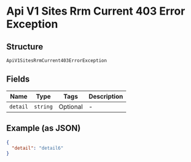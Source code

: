 
# Api V1 Sites Rrm Current 403 Error Exception

## Structure

`ApiV1SitesRrmCurrent403ErrorException`

## Fields

| Name | Type | Tags | Description |
|  --- | --- | --- | --- |
| `detail` | `string` | Optional | - |

## Example (as JSON)

```json
{
  "detail": "detail6"
}
```

